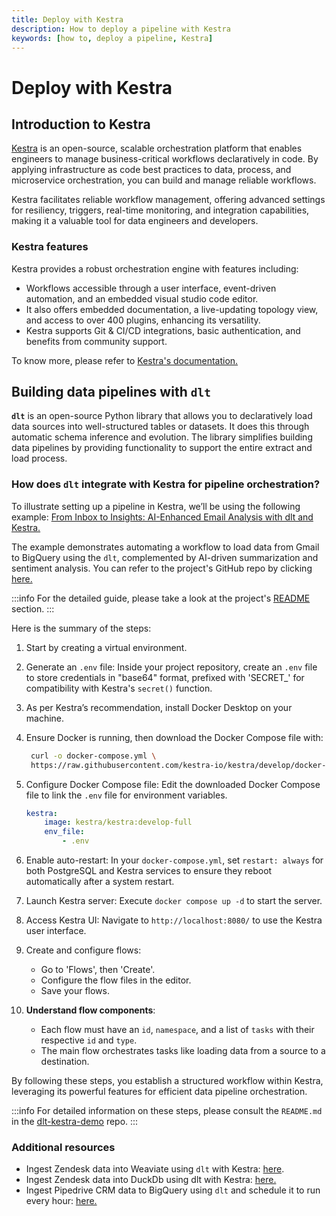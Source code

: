 ```yaml
---
title: Deploy with Kestra
description: How to deploy a pipeline with Kestra
keywords: [how to, deploy a pipeline, Kestra]
---
```


# Deploy with Kestra

## Introduction to Kestra

[Kestra](https://kestra.io/docs) is an open-source, scalable orchestration platform that enables
engineers to manage business-critical workflows declaratively in code. By applying
infrastructure as code best practices to data, process, and microservice orchestration, you
can build and manage reliable workflows.

Kestra facilitates reliable workflow management, offering advanced settings for resiliency,
triggers, real-time monitoring, and integration capabilities, making it a valuable tool for data
engineers and developers.

### Kestra features

Kestra provides a robust orchestration engine with features including:

- Workflows accessible through a user interface, event-driven
  automation, and an embedded visual studio code editor.
- It also offers embedded documentation, a live-updating topology view, and access to over 400
  plugins, enhancing its versatility.
- Kestra supports Git & CI/CD integrations, basic authentication, and benefits from community
  support.

To know more, please refer to [Kestra's documentation.](https://kestra.io/docs)

## Building data pipelines with `dlt`

**`dlt`** is an open-source Python library that allows you to declaratively load data sources
into well-structured tables or datasets. It does this through automatic schema inference and evolution.
The library simplifies building data pipelines by providing functionality to support the entire extract 
and load process.

### How does `dlt` integrate with Kestra for pipeline orchestration?

To illustrate setting up a pipeline in Kestra, we’ll be using the following example: 
[From Inbox to Insights: AI-Enhanced Email Analysis with dlt and Kestra.](https://kestra.io/blogs/2023-12-04-dlt-kestra-usage)

The example demonstrates automating a workflow to load data from Gmail to BigQuery using the `dlt`,
complemented by AI-driven summarization and sentiment analysis. You can refer to the project's
GitHub repo by clicking [here.](https://github.com/dlt-hub/dlt-kestra-demo)

:::info 
For the detailed guide, please take a look at the project's [README](https://github.com/dlt-hub/dlt-kestra-demo/blob/main/README.md) section. 
:::

Here is the summary of the steps:

1. Start by creating a virtual environment.

2. Generate an `.env` file: Inside your project repository, create an `.env` file to store
   credentials in "base64" format, prefixed with 'SECRET\_' for compatibility with Kestra's `secret()`
   function.

3. As per Kestra’s recommendation, install Docker Desktop on your machine.

4. Ensure Docker is running, then download the Docker Compose file with:

   ```sh
    curl -o docker-compose.yml \
    https://raw.githubusercontent.com/kestra-io/kestra/develop/docker-compose.yml
   ```

5. Configure Docker Compose file: 
   Edit the downloaded Docker Compose file to link the `.env` file for environment 
   variables.

   ```yaml
   kestra:
       image: kestra/kestra:develop-full
       env_file:
           - .env
   ```

6. Enable auto-restart: In your `docker-compose.yml`, set `restart: always` for both PostgreSQL and
   Kestra services to ensure they reboot automatically after a system restart.

7. Launch Kestra server: Execute `docker compose up -d` to start the server.

8. Access Kestra UI: Navigate to `http://localhost:8080/` to use the Kestra user interface.

9. Create and configure flows:

   - Go to 'Flows', then 'Create'.
   - Configure the flow files in the editor.
   - Save your flows.

10. **Understand flow components**:

    - Each flow must have an `id`, `namespace`, and a list of `tasks` with their respective `id` and
      `type`.
    - The main flow orchestrates tasks like loading data from a source to a destination.

By following these steps, you establish a structured workflow within Kestra, leveraging its powerful
features for efficient data pipeline orchestration.

:::info
For detailed information on these steps, please consult the `README.md` in the 
[dlt-kestra-demo](https://github.com/dlt-hub/dlt-kestra-demo/blob/main/README.md) repo.
:::

### Additional resources

- Ingest Zendesk data into Weaviate using `dlt` with Kestra:
  [here](https://kestra.io/blueprints/148-ingest-zendesk-data-into-weaviate-using-dlt).
- Ingest Zendesk data into DuckDb using dlt with Kestra:
  [here.](https://kestra.io/blueprints/147-ingest-zendesk-data-into-duckdb-using-dlt)
- Ingest Pipedrive CRM data to BigQuery using `dlt` and schedule it to run every hour:
  [here.](https://kestra.io/blueprints/146-ingest-pipedrive-crm-data-to-bigquery-using-dlt-and-schedule-it-to-run-every-hour)

